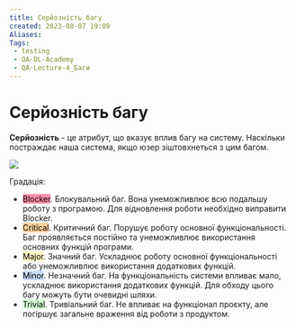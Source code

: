```yaml
---
title: Серйозність багу
created: 2023-08-07 19:09
Aliases:
Tags: 
 - testing
 - QA-DL-Academy
 - QA-Lecture-4_Баги
---
```


# Серйозність багу

**Серйозність** - це атрибут, що вказує вплив багу на систему. Наскільки постраждає наша система, якщо юзер зіштовхнеться з цим багом.

![](https://lh5.googleusercontent.com/aTms62leTw8K3Qp15lyWsBYD6pKQo3uzpe3kMXegY4eAUVCDOtK9jRvfe1nedpisBEWH8Z1VJxWT5RURh-F3gVDAcVMAl1R8TwSqkf18nw-muIwblIQZZZSPivyMYd7pxYH2EmtQH2SQ3S9t2hzieM8)


Градація:

* <mark style="background: #FF5582A6;">Blocker</mark>. Блокувальний баг. Вона унеможливлює всю подальшу роботу з програмою. Для відновлення роботи необхідно виправити Blocker.
* <mark style="background: #FFB86CA6;">Critical</mark>. Критичний баг. Порушує роботу основної функціональності. Баг проявляється постійно та унеможливлює використання основних функцій програми.
* <mark style="background: #FFF3A3A6;">Major</mark>. Значний баг. Ускладнює роботу основної функціональності або унеможливлює використання додаткових функцій.
* <mark style="background: #ADCCFFA6;">Minor</mark>. Незначний баг. На функціональність системи впливає мало, ускладнює використання додаткових функцій. Для обходу цього багу можуть бути очевидні шляхи.
* <mark style="background: #BBFABBA6;">Trivial</mark>. Тривіальний баг. Не впливає на функціонал проєкту, але погіршує загальне враження від роботи з продуктом.